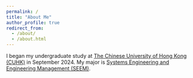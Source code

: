```yaml
---
permalink: /
title: "About Me"
author_profile: true
redirect_from: 
  - /about/
  - /about.html
---
```


I began my undergraduate study at [The Chinese University of Hong Kong (CUHK)](https://www.cuhk.edu.hk) in September 2024. My major is [Systems Engineering and Engineering Management (SEEM)](https://www.se.cuhk.edu.hk/). 

